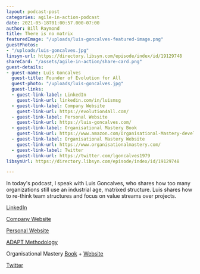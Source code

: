 ```yaml
---
layout: podcast-post
categories: agile-in-action-podcast
date: 2021-05-18T01:00:57.000-07:00
author: Bill Raymond
title: There is no matrix
featuredImage: "/uploads/luis-goncalves-featured-image.png"
guestPhotos:
- "/uploads/luis-goncalves.jpg"
linsyn-url: https://directory.libsyn.com/episode/index/id/19129748
shareCard: "/assets/agile-in-action/share-card.png"
guest-details:
- guest-name: Luis Goncalves
  guest-title: Founder of Evolution for All
  guest-photo: "/uploads/luis-goncalves.jpg"
  guest-links:
  - guest-link-label: LinkedIn
    guest-link-url: linkedin.com/in/luismsg
  - guest-link-label: Company Website
    guest-link-url: https://evolution4all.com/
  - guest-link-label: Personal Website
    guest-link-url: https://luis-goncalves.com/
  - guest-link-label: Organisational Mastery Book
    guest-link-url: https://www.amazon.com/Organisational-Mastery-development-blueprint-executive-ebook/dp/B07X8KYZ1K/ref=sr_1_1?dchild=1&keywords=organisational+mastery&qid=1621230592&sr=8-1
  - guest-link-label: Organisational Mastery Website
    guest-link-url: https://www.organisationalmastery.com/
  - guest-link-label: Twitter
    guest-link-url: https://twitter.com/lgoncalves1979
libsynUrl: https://directory.libsyn.com/episode/index/id/19129748

---
```

In today's podcast, I speak with Luis Goncalves, who shares how too many organizations still use an industrial age, matrixed structure. Luis shares how to re-think team structures and focus on value streams over projects.

[LinkedIn](linkedin.com/in/luismsg "LinkedIn")

[Company Website](https://evolution4all.com/ "Company Website")

[Personal Website](https://luis-goncalves.com/ "Personal Website")

[ADAPT Methodology](https://adaptmethodology.com/ "ADAPT Methodology")

Organisational Mastery [Book](https://www.amazon.com/Organisational-Mastery-development-blueprint-executive-ebook/dp/B07X8KYZ1K/ref=sr_1_1?dchild=1&keywords=organisational+mastery&qid=1621230592&sr=8-1 "Book") + [Website ](https://www.organisationalmastery.com/ "Website")

[Twitter](https://twitter.com/lgoncalves1979 "Twitter")